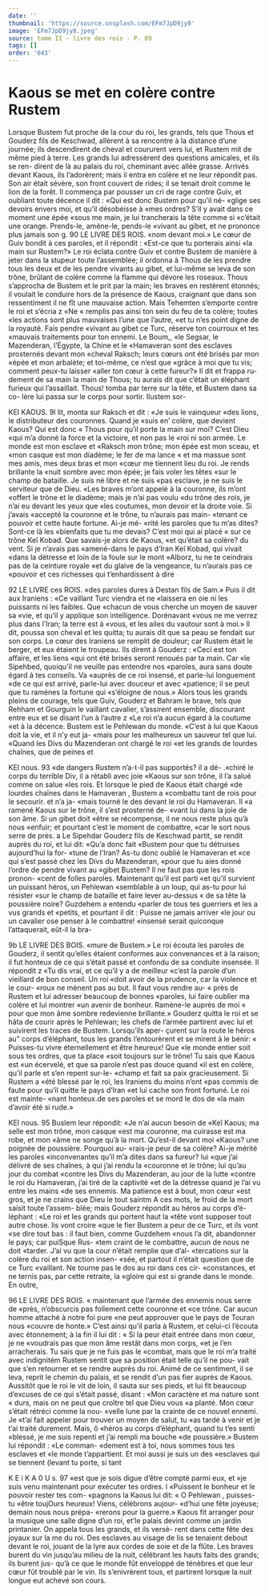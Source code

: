 ```yaml
---
date: ''
thumbnail: 'https://source.unsplash.com/EFm7JpD9jy8'
image: 'EFm7JpD9jy8.jpeg'
source: tome II - livre des rois - P. 89
tags: []
order: '043'
---
```


# Kaous se met en colère contre Rustem

Lorsque Bustem fut proche de la cour du roi, les grands, tels que Thous et Gouderz fils de Keschwad, allèrent à sa rencontre à la distance d’une journée;
ils descendirent de cheval et coururent vers lui, et Rustem mit de même pied à terre. Les grands lui
adressèrent des questions amicales, et ils se ren- dirent de là au palais du roi, cheminant avec allée grasse. Arrivés devant Kaous, ils I’adorèrent; mais
il entra en colère et ne leur répondit pas. Son air était sévère, son front couvert de rides; il se tenait
droit comme le lion de la forêt. Il commença par pousser un cri de rage contre Guiv, et oubliant toute décence il dit : «Qui est donc Bustem pour qu’il né-
«glige ses devoirs envers moi, et qu’il désobéisse à
«mes ordres? S’il y avait dans ce moment une épée
«sous me main, je lui trancherais la tête comme si «c’était une orange. Prends-le, amène-le, pends-le «vivant au gibet, et ne prononce plus jamais son
g.
90 LE LIVRE DES ROIS.
«nom devant moi.» Le cœur de Guiv bondit à ces
paroles, et il répondit : «Est-ce que tu porterais ainsi
«la main sur Rustem?» Le roi éclata contre Guiv et contre Bustem de manière à jeter dans la stupeur toute l’assemblée; il ordonna à Thous de les prendre
tous les deux et de les pendre vivants au gibet, et lui-même se leva de son trône, brûlant de colère comme la flamme qui dévore les roseaux. Thous s’approcha de Bustem et le prit par la main; les braves en restèrent étonnés; il voulait le conduire
hors de la présence de Kaous, craignant que dans son ressentiment il ne fît une mauvaise action. Mais Tehemten s’emporte contre le roi et s’écria z «Ne
« remplis pas ainsi ton sein du feu de ta colère; toutes «les actions sont plus mauvaises l’une que l’autre,
«et tu n’es point digne de la royauté. Fais pendre
«vivant au gibet ce Turc, réserve ton courroux et tes
«mauvais traitements pour ton ennemi. Le Boum,,
«le Segsar, le Mazenderan, l’Égypte, la Chine et le
«Hamaveran sont des esclaves prosternés devant mon
«cheval Raksch; leurs cœurs ont été brisés par mon
«épée et mon arbalète; et toi-même, ce n’est que
«grâce à moi que tu vis; comment peux-tu laisser
«aller ton cœur à cette fureur?» Il dit et frappa ru-
dement de sa main la main de Thous; tu aurais dit que c’était un éléphant furieux qui l’assaillait. Thous!
tomba par terre sur la tête, et Bustem dans sa co- lère lui passa sur le corps pour sortir. Ilustem sor-

KEI KAOUS. 9l lit, monta sur Raksch et dit : «Je suis le vainqueur
«des lions, le distributeur des couronnes. Quand je «suis en’ colère, que devient Kaous? Qui est donc
« Thous pour qu’il porte la main sur moi? C’est Dieu
«qui m’a donné la force et la victoire, et non pas le
«roi ni son armée. Le monde est mon esclave et «Raksch mon trône; mon épée est mon sceau, et «mon casque est mon diadème; le fer de ma lance « et ma massue sont mes amis, mes deux bras et mon «cœur me tiennent lieu du roi. Je rends brillante la «nuit sombre avec mon épée; je fais voler les têtes
«sur le champ de bataille. Je suis né libre et ne suis
«pas esclave, je ne suis le serviteur que de Dieu. «Les braves m’ont appelé à la couronne, ils m’ont
«offert le trône et le diadème; mais je n’ai pas voulu
«du trône des rois, je n’ai eu devant les yeux que
«les coutumes, mon devoir et la droite voie. Si j’avais «accepté la couronne et le trône, tu n’aurais pas main- «tenant ce pouvoir et cette haute fortune. Ai-je mé- «rité les paroles que tu m’as dites? Sont-ce là les «bienfaits que tu me devais? C’est moi qui ai placé
« sur ce trône Keî Kobad. Que savais-je alors de Kaous,
«et qu’était sa colère? du vent. Si je n’avais pas «amené-dans le pays d’Iran Keî Kobad, qui vivait
«dans la détresse et loin de la foule sur le mont «Alborz, tu ne te ceindrais pas de la ceinture royale «et du glaive de la vengeance, tu n’aurais pas ce «pouvoir et ces richesses qui t’enhardissent à dire

92 LE LIVRE ces ROIS.
«des paroles dures à Destan fils de Sam.» Puis il
dit aux Iraniens : «Ce vaillant Turc viendra et ne «laissera en oie ni les puissants ni les faibles. Que «chacun de vous cherche un moyen de sauver sa «vie, et qu’il y applique son intelligence. Dorénavant
«vous ne me verrez plus dans l’Iran; la terre est à «vous, et les ailes du vautour sont à moi.» Il dit, poussa son cheval et les quitta; tu aurais dit que sa peau se fendait sur son corps.
Le cœur des Iraniens se remplit de douleur; car Rustem était le berger, et eux étaient le troupeau.
Ils dirent à Gouderz : «Ceci est ton affaire, et les liens «qui ont été brisés seront renoués par ta main. Car
«le Sipehbed, quoiqu’il ne veuille pas entendre nos «paroles, aura sans doute égard à tes conseils. Va «auprès de ce roi insensé, et parle-lui longuement
«de ce qui est arrivé, parle-lui avec douceur et avec «patience; il se peut que tu ramènes la fortune qui
«s’éloigne de nous.» Alors tous les grands pleins de courage, tels que Guiv, Gouderz et Bahram le brave, tels que Rehham et Gourguin le vaillant cavalier, s’assirent ensemble, discourant entre eux et se disant
l’un à l’autre z «Le roi n’a aucun égard à la coutume
«et à la décence. Bustem est le Pehlewan du monde. «C’est à lui que Kaous doit la vie, et il n’y eut ja-
«mais pour les malheureux un sauveur tel que lui. «Quand les Divs du Mazenderan ont chargé le roi «et les grands de lourdes chaînes, que de peines et

KEI nous. 93 «de dangers Rustem n’a-t-il pas supportés? il a dé-
.«chiré le corps du terrible Div, il a rétabli avec joie «Kaous sur son trône, il l’a salué comme on salue
«les rois. Et lorsque le pied de Kaous était chargé «de lourdes chaînes dans le Hamaveran , Bustem a «combattu tant de rois pour le secourir. et n’a ja- «mais tourné le des devant le roi du Hamaveran. Il «a ramené Kaous sur le trône, il s’est prosterné de-
«vant lui dans la joie de son âme. Si un gibet doit «être se récompense, il ne nous reste plus qu’à nous «enfuir; et pourtant c’est le moment de combattre, «car le sort nous serre de près. a
Le Sipehdar Gouderz fils de Keschwad partit, se rendit auprès du roi, et lui dit: «Qu’a donc fait «Bustem pour que tu détruises aujourd’hui la for-
«tune de l’Iran? As-tu donc oublié le Hamaveran et
«ce qui s’est passé chez les Divs du Mazenderan,
«pour que tu aies donné l’ordre de pendre vivant au «gibet Bustem? Il ne faut pas que les rois pronon-
«cent de folles paroles. Maintenant qu’il est parti
«et qu’il survient un puissant héros, un Pehlewan
«semblable à un loup, qui as-tu pour lui résister
«sur le champ de bataille et faire lever au-dessus « de sa tête la poussière noire? Guzdehem a entendu
«parler de tous tes guerriers et les a vus grands et «petits, et pourtant il dit : Puisse ne jamais arriver «le jour ou un cavalier ose penser à le combattre! «insensé serait quiconque l’attaquerait, eût-il la bra-

9b LE LIVRE DES BOIS.
«mure de Bustem.» Le roi écouta les paroles de
Gouderz, il sentit qu’elles étaient conformes aux convenances et à la raison; il fut honteux de ce qui s’était passé et confondu de sa conduite insensée. Il
répondit z «Tu dis vrai, et ce qu’il y a de meilleur
«c’est la parole d’un vieillard de bon conseil. Un roi
«doit avoir de la prudence, car la violence et le cour- «roux ne mènent pas au but. Il faut vous rendre au- « près de Rustem et lui adresser beaucoup de bonnes «paroles, lui faire oublier ma colère et lui montrer «un avenir de bonheur. Ramène-le auprès de moi
« pour que mon âme sombre redevienne brillante.»
Gouderz quitta le roi et se hâta de courir après le Pehlewan; les chefs de l’armée partirent avec lui
et suivirent les traces de Bustem. Lorsqu’ils aper- çurent sur la route le héros au" corps d’éléphant,
tous les grands l’entourèrent et se mirent à le bénir:
« Puisses-tu vivre éternellement et être heureux! Que
«le monde entier soit sous tes ordres, que ta place «soit toujours sur le trône! Tu sais que Kaous est «un écervelé, et que sa parole n’est pas douce quand
«il est en colère, qu’il parle et s’en repent sur-le- «champ et fait sa paix gracieusement. Si Rustem a «été blessé par le roi, les Iraniens du moins n’ont
«pas commis de faute pour qu’il quitte le pays d’Iran
«et lui cache son front fortuné. Le roi est mainte-
«nant honteux.de ses paroles et se mord le dos de «la main d’avoir été si rude.»

KEI nous. 95 Buslem leur répondit: «Je n’ai aucun besoin de
«Keî Kaous; ma selle est mon trône, mon casque «est ma couronne, ma cuirasse est ma robe, et mon «âme ne songe qu’à la mort. Qu’est-il devant moi «Kaous? une poignée de poussière. Pourquoi au- «rais-je peur de sa colère? Ai-je mérité les paroles «inconvenantes qu’il m’a dites dans sa fureur? lui
«que j’ai délivré de ses chaînes, à qui j’ai rendu la
«couronne et le trône; lui qu’au jour du combat «contre les Divs du Mazenderan, au jour de la lutte «contre le roi du Hamaveran, j’ai tiré de la captivité
«et de la détresse quand je l’ai vu entre les mains
«de ses ennemis. Ma patience est à bout, mon cœur
«est gros, et je ne crains que Dieu le tout saintm A ces mots, le froid de la mort saisit toute l’assem-
blée; mais Gouderz répondit au héros au corps d’é-
léphant : «Le roi et les grands qui portent haut la «tête vont supposer tout autre chose. lis vont croire «que le fier Bustem a peur de ce Turc, et ils vont «se dire tout bas : il faut bien, comme Guzdehem «nous l’a dit, abandonner le pays; car puiSque Rus- «tem craint de le combattre, aucun de nous ne doit «tarder. J’ai vu que la cour n’était remplie que d’al-
«tercations sur la colère du roi et son action insen- «sée, et partout il n’était question que de ce Turc
«vaillant. Ne tourne pas le dos au roi dans ces cir-
«constances, et ne ternis pas, par cette retraite, la «gloire qui est si grande dans le monde. En outre,

96 LE LIVRE DES ROIS.
« maintenant que l’armée des ennemis nous serre de
«près, n’obscurcis pas follement cette couronne et
«ce trône. Car aucun homme attaché à notre foi pure
«ne peut approuver que le pays de Touran nous «couvre de honte.» C’est ainsi qu’il parla à Rustem,
et celui-ci l’écouta avec étonnement; à la fin il lui
dit : « Si la peur était entrée dans mon cœur, je ne
«voudrais pas que mon âme restât dans mon corps,
«et je l’en arracherais. Tu sais que je ne fuis pas le
«combat, mais que le roi m’a traité avec indignitém
Rustem sentit que sa position était telle qu’il ne pou-
vait que s’en retourner et se rendre auprès du roi.
Animé de ce sentiment, il se leva, reprit le chemin
du palais, et se rendit d’un pas fier auprès de Kaous.
Aussitôt que le roi le vit de loin, il sauta sur ses pieds, et lui fit beaucoup d’excuses de ce qui s’était
passé, disant : «Mon caractère et ma nature sont « durs, mais on ne peut que croître tel que Dieu vous «a planté. Mon cœur s’était rétréci comme la nou-
«velle lune par la crainte de ce nouvel ennemi. Je «t’ai fait appeler pour trouver un moyen de salut, tu «as tardé à venir et je t’ai traité durement. Mais, ô
«héros au corps d’éléphant, quand tu t’es senti
«blessé, je me suis repenti et j’ai rempli ma bouche
«de poussière.» Bustem lui répondit : «Le comman- «dement est à toi, nous sommes tous tes esclaves et «le monde t’appartient. Et moi aussi je suis un des «esclaves qui se tiennent (levant tu porte, si tant

K E i K A 0 U s. 97 «est que je sois digue d’être compté parmi eux, et
«je suis venu maintenant pour exécuter tes ordres. l «Puissent le bonheur et le pouvoir rester tes com- «pagnons la Kaous lui dit: « O Pehlewan , puisses-tu «être toujOurs heureux! Viens, célébrons aujour- «d’hui une fête joyeuse; demain nous nous prépa- «rerons pour la guerre.»
Kaous fit arranger pour la musique une salle digne d’un roi, et’le palais devint comme un jardin
printanier. On appela tous les grands, et ils versè- rent dans cette fête des joyaux sur la me du roi. Des esclaves au visage de lis se tenaient debout devant le roi, jouant de la lyre aux cordes de soie et de la flûte. Les braves burent du vin jusqu’au milieu de la nuit, célébrant les hauts faits des grands; ils burent jus-
qu’à ce que le monde fût enveloppé de ténèbres et
que leur cœur fût troublé par le vin. Ils s’enivrèrent
tous, et partirent lorsque la nuit longue eut achevé son cours.
